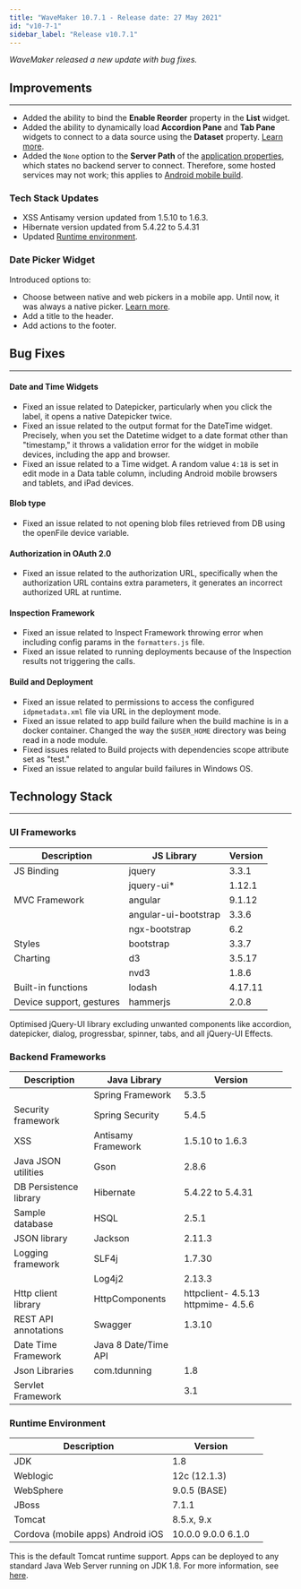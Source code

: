 ```yaml
---
title: "WaveMaker 10.7.1 - Release date: 27 May 2021"
id: "v10-7-1"
sidebar_label: "Release v10.7.1"
---
```

*WaveMaker released a new update with bug fixes.*


## Improvements

---

- Added the ability to bind the **Enable Reorder** property in the **List** widget.
- Added the ability to dynamically load **Accordion Pane** and **Tab Pane** widgets to connect to a data source using the **Dataset** property. [Learn more](/learn/how-tos/dynamic-tabs-accordions).
- Added the `None` option to the **Server Path** of the [application properties](/learn/hybrid-mobile/mobile-build-android#application-properties), which states no backend server to connect. Therefore, some hosted services may not work; this applies to [Android mobile build](/learn/hybrid-mobile/mobile-build-android).

### Tech Stack Updates

- XSS Antisamy version updated from 1.5.10 to 1.6.3.
- Hibernate version updated from 5.4.22 to 5.4.31
- Updated [Runtime environment](#runtime-environment).

### Date Picker Widget

Introduced options to:

- Choose between native and web pickers in a mobile app. Until now, it was always a native picker. [Learn more](/learn/how-tos/custom-date-picker).
- Add a title to the header.
- Add actions to the footer.

## Bug Fixes

---

#### Date and Time Widgets

- Fixed an issue related to Datepicker, particularly when you click the label, it opens a native Datepicker twice.
- Fixed an issue related to the output format for the DateTime widget. Precisely, when you set the Datetime widget to a date format other than "timestamp," it throws a validation error for the widget in mobile devices, including the app and browser.
- Fixed an issue related to a Time widget. A random value `4:18` is set in edit mode in a Data table column, including Android mobile browsers and tablets, and iPad devices.

#### Blob type

- Fixed an issue related to not opening blob files retrieved from DB using the openFile device variable.

#### Authorization in OAuth 2.0

- Fixed an issue related to the authorization URL, specifically when the authorization URL contains extra parameters, it generates an incorrect authorized URL at runtime.

#### Inspection Framework

- Fixed an issue related to Inspect Framework throwing error when including config params in the `formatters.js` file.
- Fixed an issue related to running deployments because of the Inspection results not triggering the calls. 

#### Build and Deployment

- Fixed an issue related to permissions to access the configured `idpmetadata.xml` file via URL in the deployment mode.
- Fixed an issue related to app build failure when the build machine is in a docker container. Changed the way the `$USER_HOME` directory was being read in a node module.
- Fixed issues related to Build projects with dependencies scope attribute set as "test."
- Fixed an issue related to angular build failures in Windows OS.

## Technology Stack

---

### UI Frameworks

| Description | JS Library | Version |
| --- | --- | --- |
| JS Binding | jquery | 3.3.1 |
|  | jquery-ui* | 1.12.1 |
| MVC Framework | angular | 9.1.12 |
|  | angular-ui-bootstrap | 3.3.6 |
|  | ngx-bootstrap |6.2 |
| Styles | bootstrap | 3.3.7 |
| Charting | d3 | 3.5.17 |
|  | nvd3 | 1.8.6 |
| Built-in functions | lodash | 4.17.11 |
| Device support, gestures | hammerjs | 2.0.8 |

Optimised jQuery-UI library excluding unwanted components like accordion, datepicker, dialog, progressbar, spinner, tabs, and all jQuery-UI Effects.

### Backend Frameworks

| Description | Java Library | Version |
| --- | --- | --- |
|  | Spring Framework | 5.3.5|
| Security framework | Spring Security | 5.4.5|
| XSS | Antisamy Framework <td className="versiontdbgcolor"> 1.5.10 to 1.6.3 </td>|
| Java JSON utilities | Gson | 2.8.6|
| DB Persistence library | Hibernate <td className="versiontdbgcolor"> 5.4.22 to 5.4.31</td>|
| Sample database | HSQL | 2.5.1|
| JSON library | Jackson | 2.11.3|
| Logging framework | SLF4j | 1.7.30 |
|  | Log4j2 | 2.13.3 |
| Http client library | HttpComponents | httpclient- 4.5.13   httpmime- 4.5.6 |
| REST API annotations | Swagger | 1.3.10 |
| Date Time Framework | Java 8 Date/Time API |  |
| Json Libraries | com.tdunning |  1.8 |
| Servlet Framework |  | 3.1 |

### Runtime Environment

| Description | Version |
| --- | --- |
| JDK | 1.8 |
| Weblogic <td className="versiontdbgcolor"> 12c (12.1.3) </td>|
| WebSphere <td className="versiontdbgcolor"> 9.0.5 (BASE) </td>|
| JBoss | 7.1.1 |
| Tomcat <td className="versiontdbgcolor">8.5.x, 9.x </td>|
| Cordova (mobile apps)   Android   iOS | 10.0.0   9.0.0    6.1.0 |

This is the default Tomcat runtime support. Apps can be deployed to any standard Java Web Server running on JDK 1.8. For more information, see [here](/learn/app-development/deployment/deployment-web-server).
